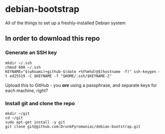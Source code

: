 # debian-bootstrap
All of the things to set up a freshly-installed Debian system

## In order to download this repo

### Generate an SSH key
```
mkdir ~/.ssh
chmod 600 ~/.ssh
KEYNAME="$(whoami)+github-$(date +%Y%m%d)@$(hostname -f)" ssh-keygen -t ed25519 -C $KEYNAME -f "$HOME/.ssh/$KEYNAME-2"
```

Upload this to GitHub - you ***are*** using a passphrase, and separate keys for each machine, right?

### Install git and clone the repo
```
mkdir ~/git
cd ~/git
sudo apt-get install -y git
git clone git@github.com:DrunkPyromaniac/debian-bootstrap.git
```
